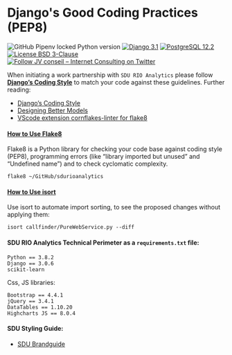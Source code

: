 # Django's Good Coding Practices (PEP8)

![GitHub Pipenv locked Python version](https://img.shields.io/github/pipenv/locked/python-version/sdurioanalytics/welcome?color=green)
[![Django 3.1](https://img.shields.io/badge/Django-3.1-green)](https://www.djangoproject.com/weblog/2020/aug/04/django-31-released/)
[![PostgreSQL 12.2](https://img.shields.io/badge/PostgreSQL-12.2-green.svg)](https://www.postgresql.org/)
[![License BSD 3-Clause](https://img.shields.io/badge/License-BSD%203--Clause-blue.svg)](LICENSE)
[![Follow JV conseil – Internet Consulting on Twitter](https://img.shields.io/twitter/follow/JVconseil.svg?style=social&logo=twitter)](https://twitter.com/JVconseil)

When initiating a work partnership with `SDU RIO Analytics` please follow **[Django’s Coding Style](https://docs.djangoproject.com/en/dev/internals/contributing/writing-code/coding-style/)** to match your code against these guidelines. Further reading:
- [Django’s Coding Style](https://docs.djangoproject.com/en/dev/internals/contributing/writing-code/coding-style/)
- [Designing Better Models](https://simpleisbetterthancomplex.com/tips/2018/02/10/django-tip-22-designing-better-models.html)
- [VScode extension cornflakes-linter for flake8](https://marketplace.visualstudio.com/items?itemName=kevinglasson.cornflakes-linter)

#### [How to Use Flake8](https://simpleisbetterthancomplex.com/packages/2016/08/05/flake8.html)

Flake8 is a Python library for checking your code base against coding style (PEP8), programming errors (like “library imported but unused” and “Undefined name”) and to check cyclomatic complexity.

```
flake8 ~/GitHub/sdurioanalytics
```

#### [How to Use isort](https://github.com/timothycrosley/isort#using-isort)

Use isort to automate import sorting, to see the proposed changes without applying them:

```
isort callfinder/PureWebService.py --diff
```


#### SDU RIO Analytics Technical Perimeter as a `requirements.txt` file:

```
Python == 3.8.2
Django == 3.0.6
scikit-learn
```

Css, JS libraries:

```
Bootstrap == 4.4.1
jQuery == 3.4.1
DataTables == 1.10.20
Highcharts JS == 8.0.4
```

#### SDU Styling Guide:

- [SDU Brandguide](http://anygivenmonday.org/clients/sdu/brandguide/#farver)
